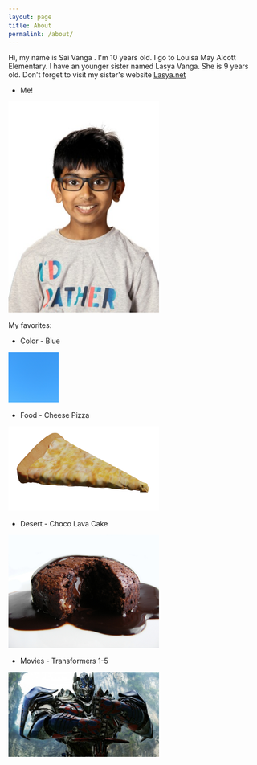 ```yaml
---
layout: page
title: About
permalink: /about/
---
```


Hi, my name is Sai Vanga . I'm 10 years old. I go to Louisa May Alcott Elementary. I have an younger sister named Lasya Vanga. She is 9 years old. Don't forget to visit my sister's website [Lasya.net](https://Lasya.Net)

* Me!

<img src="/assets/images/sai-vanga.jpeg" width="300" alt="Sai Vanga">

My favorites:


* Color - Blue

<img src="/assets/images/blue.jpg" width="100" alt="Blue">

* Food - Cheese Pizza

<img src="/assets/images/pizza.png" width="300" alt="Cheese Pizza">


* Desert - Choco Lava Cake

<img src="/assets/images/choco-lava-cake.jpg" width="300" alt="Choco Lava Cake">


* Movies - Transformers 1-5

<img src="/assets/images/optimus-prime.jpg" width="300" alt="Opitmus Prime">


